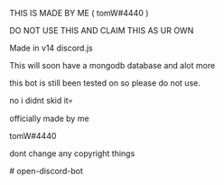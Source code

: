 THIS IS MADE BY ME ( tomW#4440 )

DO NOT USE THIS AND CLAIM THIS AS UR OWN

Made in v14 discord.js

This will soon have a mongodb database and alot more

this bot is still been tested on so please do not use.


no i didnt skid it💀

officially made by me


tomW#4440

dont change any copyright things

#   o p e n - d i s c o r d - b o t  
 